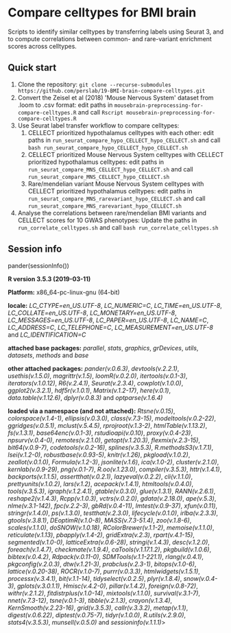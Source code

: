 # Compare celltypes for BMI brain

Scripts to identify similar celltypes by transferring labels using Seurat 3, and to compute correlations between common- and rare-variant enrichment scores across celltypes.

## Quick start
1. Clone the repository: `git clone --recurse-submodules https://github.com/perslab/19-BMI-brain-compare-celltypes.git`
2. Convert the Zeisel et al (2018) 'Mouse Nervous System' dataset from .loom to .csv format: edit paths in `mousebrain-preprocessing-for-compare-celltypes.R` and call `Rscript mousebrain-preprocessing-for-compare-celltypes.R`
3. Use Seurat label transfer workflow to compare celltypes:
    1. CELLECT prioritized hypothalamus celltypes with each other: edit paths in `run_seurat_compare_hypo_CELLECT_hypo_CELLECT.sh` and call `bash run_seurat_compare_hypo_CELLECT_hypo_CELLECT.sh`
    2. CELLECT prioritized Mouse Nervous System celltypes with CELLECT prioritized hypothalamus celltypes: edit paths in `run_seurat_compare_MNS_CELLECT_hypo_CELLECT.sh` and call `run_seurat_compare_MNS_CELLECT_hypo_CELLECT.sh`
    3. Rare/mendelian variant Mouse Nervous System celltypes with CELLECT prioritized hypothalamus celltypes: edit paths in `run_seurat_compare_MNS_rarevariant_hypo_CELLECT.sh` and call `run_seurat_compare_MNS_rarevariant_hypo_CELLECT.sh`
4. Analyse the correlations between rare/mendelian BMI variants and CELLECT scores for 10 GWAS phenotypes: Update the paths in `run_correlate_celltypes.sh` and call `bash run_correlate_celltypes.sh`

## Session info

pander(sessionInfo())

**R version 3.5.3 (2019-03-11)**

**Platform:** x86_64-pc-linux-gnu (64-bit)

**locale:**
_LC_CTYPE=en_US.UTF-8_, _LC_NUMERIC=C_, _LC_TIME=en_US.UTF-8_, _LC_COLLATE=en_US.UTF-8_, _LC_MONETARY=en_US.UTF-8_, _LC_MESSAGES=en_US.UTF-8_, _LC_PAPER=en_US.UTF-8_, _LC_NAME=C_, _LC_ADDRESS=C_, _LC_TELEPHONE=C_, _LC_MEASUREMENT=en_US.UTF-8_ and _LC_IDENTIFICATION=C_

**attached base packages:**
_parallel_, _stats_, _graphics_, _grDevices_, _utils_, _datasets_, _methods_ and _base_

**other attached packages:**
_pander(v.0.6.3)_, _devtools(v.2.2.1)_, _usethis(v.1.5.0)_, _magrittr(v.1.5)_, _loomR(v.0.2.0)_, _itertools(v.0.1-3)_, _iterators(v.1.0.12)_, _R6(v.2.4.1)_, _Seurat(v.2.3.4)_, _cowplot(v.1.0.0)_, _ggplot2(v.3.2.1)_, _hdf5r(v.1.0.1)_, _Matrix(v.1.2-17)_, _here(v.0.1)_, _data.table(v.1.12.6)_, _dplyr(v.0.8.3)_ and _optparse(v.1.6.4)_

**loaded via a namespace (and not attached):**
_Rtsne(v.0.15)_, _colorspace(v.1.4-1)_, _ellipsis(v.0.3.0)_, _class(v.7.3-15)_, _modeltools(v.0.2-22)_, _ggridges(v.0.5.1)_, _mclust(v.5.4.5)_, _rprojroot(v.1.3-2)_, _htmlTable(v.1.13.2)_, _fs(v.1.3.1)_, _base64enc(v.0.1-3)_, _rstudioapi(v.0.10)_, _proxy(v.0.4-23)_, _npsurv(v.0.4-0)_, _remotes(v.2.1.0)_, _getopt(v.1.20.3)_, _flexmix(v.2.3-15)_, _bit64(v.0.9-7)_, _codetools(v.0.2-16)_, _splines(v.3.5.3)_, _R.methodsS3(v.1.7.1)_, _lsei(v.1.2-0)_, _robustbase(v.0.93-5)_, _knitr(v.1.26)_, _pkgload(v.1.0.2)_, _zeallot(v.0.1.0)_, _Formula(v.1.2-3)_, _jsonlite(v.1.6)_, _ica(v.1.0-2)_, _cluster(v.2.1.0)_, _kernlab(v.0.9-29)_, _png(v.0.1-7)_, _R.oo(v.1.23.0)_, _compiler(v.3.5.3)_, _httr(v.1.4.1)_, _backports(v.1.1.5)_, _assertthat(v.0.2.1)_, _lazyeval(v.0.2.2)_, _cli(v.1.1.0)_, _prettyunits(v.1.0.2)_, _lars(v.1.2)_, _acepack(v.1.4.1)_, _htmltools(v.0.4.0)_, _tools(v.3.5.3)_, _igraph(v.1.2.4.1)_, _gtable(v.0.3.0)_, _glue(v.1.3.1)_, _RANN(v.2.6.1)_, _reshape2(v.1.4.3)_, _Rcpp(v.1.0.3)_, _vctrs(v.0.2.0)_, _gdata(v.2.18.0)_, _ape(v.5.3)_, _nlme(v.3.1-142)_, _fpc(v.2.2-3)_, _gbRd(v.0.4-11)_, _lmtest(v.0.9-37)_, _xfun(v.0.11)_, _stringr(v.1.4.0)_, _ps(v.1.3.0)_, _testthat(v.2.3.0)_, _lifecycle(v.0.1.0)_, _irlba(v.2.3.3)_, _gtools(v.3.8.1)_, _DEoptimR(v.1.0-8)_, _MASS(v.7.3-51.4)_, _zoo(v.1.8-6)_, _scales(v.1.1.0)_, _doSNOW(v.1.0.18)_, _RColorBrewer(v.1.1-2)_, _memoise(v.1.1.0)_, _reticulate(v.1.13)_, _pbapply(v.1.4-2)_, _gridExtra(v.2.3)_, _rpart(v.4.1-15)_, _segmented(v.1.0-0)_, _latticeExtra(v.0.6-28)_, _stringi(v.1.4.3)_, _desc(v.1.2.0)_, _foreach(v.1.4.7)_, _checkmate(v.1.9.4)_, _caTools(v.1.17.1.2)_, _pkgbuild(v.1.0.6)_, _bibtex(v.0.4.2)_, _Rdpack(v.0.11-0)_, _SDMTools(v.1.1-221.1)_, _rlang(v.0.4.1)_, _pkgconfig(v.2.0.3)_, _dtw(v.1.21-3)_, _prabclus(v.2.3-1)_, _bitops(v.1.0-6)_, _lattice(v.0.20-38)_, _ROCR(v.1.0-7)_, _purrr(v.0.3.3)_, _htmlwidgets(v.1.5.1)_, _processx(v.3.4.1)_, _bit(v.1.1-14)_, _tidyselect(v.0.2.5)_, _plyr(v.1.8.4)_, _snow(v.0.4-3)_, _gplots(v.3.0.1.1)_, _Hmisc(v.4.2-0)_, _pillar(v.1.4.2)_, _foreign(v.0.8-72)_, _withr(v.2.1.2)_, _fitdistrplus(v.1.0-14)_, _mixtools(v.1.1.0)_, _survival(v.3.1-7)_, _nnet(v.7.3-12)_, _tsne(v.0.1-3)_, _tibble(v.2.1.3)_, _crayon(v.1.3.4)_, _KernSmooth(v.2.23-16)_, _grid(v.3.5.3)_, _callr(v.3.3.2)_, _metap(v.1.1)_, _digest(v.0.6.22)_, _diptest(v.0.75-7)_, _tidyr(v.1.0.0)_, _R.utils(v.2.9.0)_, _stats4(v.3.5.3)_, _munsell(v.0.5.0)_ and _sessioninfo(v.1.1.1)_>
